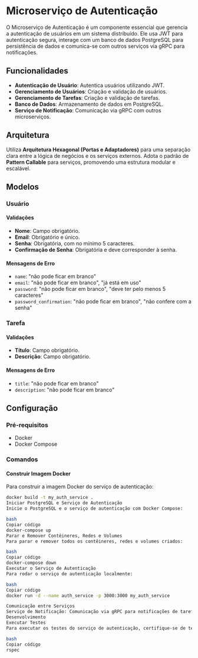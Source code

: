 # Microserviço de Autenticação

O Microserviço de Autenticação é um componente essencial que gerencia a autenticação de usuários em um sistema distribuído. Ele usa JWT para autenticação segura, interage com um banco de dados PostgreSQL para persistência de dados e comunica-se com outros serviços via gRPC para notificações.

## Funcionalidades

- **Autenticação de Usuário**: Autentica usuários utilizando JWT.
- **Gerenciamento de Usuários**: Criação e validação de usuários.
- **Gerenciamento de Tarefas**: Criação e validação de tarefas.
- **Banco de Dados**: Armazenamento de dados em PostgreSQL.
- **Serviço de Notificação**: Comunicação via gRPC com outros microserviços.

## Arquitetura

Utiliza **Arquitetura Hexagonal (Portas e Adaptadores)** para uma separação clara entre a lógica de negócios e os serviços externos. Adota o padrão de **Pattern Callable** para serviços, promovendo uma estrutura modular e escalável.

## Modelos

### Usuário

#### Validações

- **Nome**: Campo obrigatório.
- **Email**: Obrigatório e único.
- **Senha**: Obrigatória, com no mínimo 5 caracteres.
- **Confirmação de Senha**: Obrigatória e deve corresponder à senha.

#### Mensagens de Erro

- `name`: "não pode ficar em branco"
- `email`: "não pode ficar em branco", "já está em uso"
- `password`: "não pode ficar em branco", "deve ter pelo menos 5 caracteres"
- `password_confirmation`: "não pode ficar em branco", "não confere com a senha"

### Tarefa

#### Validações

- **Título**: Campo obrigatório.
- **Descrição**: Campo obrigatório.

#### Mensagens de Erro

- `title`: "não pode ficar em branco"
- `description`: "não pode ficar em branco"

## Configuração

### Pré-requisitos

- Docker
- Docker Compose

### Comandos

#### Construir Imagem Docker

Para construir a imagem Docker do serviço de autenticação:

```bash
docker build -t my_auth_service .
Iniciar PostgreSQL e Serviço de Autenticação
Inicie o PostgreSQL e o serviço de autenticação com Docker Compose:

bash
Copiar código
docker-compose up
Parar e Remover Contêineres, Redes e Volumes
Para parar e remover todos os contêineres, redes e volumes criados:

bash
Copiar código
docker-compose down
Executar o Serviço de Autenticação
Para rodar o serviço de autenticação localmente:

bash
Copiar código
docker run -d --name auth_service -p 3000:3000 my_auth_service

Comunicação entre Serviços
Serviço de Notificação: Comunicação via gRPC para notificações de tarefas.
Desenvolvimento
Executar Testes
Para executar os testes do serviço de autenticação, certifique-se de ter as dependências instaladas e execute:

bash
Copiar código
rspec
